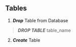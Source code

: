 ## Tables

1. ***Drop*** Table from Database
> ***DROP TABLE*** table_name 
    
2. ***Create*** Table
    
